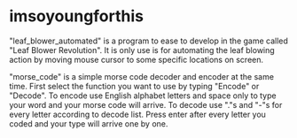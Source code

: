 # imsoyoungforthis

"leaf_blower_automated" is a program to ease to develop in the game called "Leaf Blower Revolution". It is only use is for automating the leaf blowing action by moving mouse cursor to some specific locations on screen.

"morse_code" is a simple morse code decoder and encoder at the same time. First select the function you want to use by typing "Encode" or "Decode". To encode use English alphabet letters and space only to type your word and your morse code will arrive. To decode use "."s and "-"s for every letter according to decode list. Press enter after every letter you coded and your type will arrive one by one.
